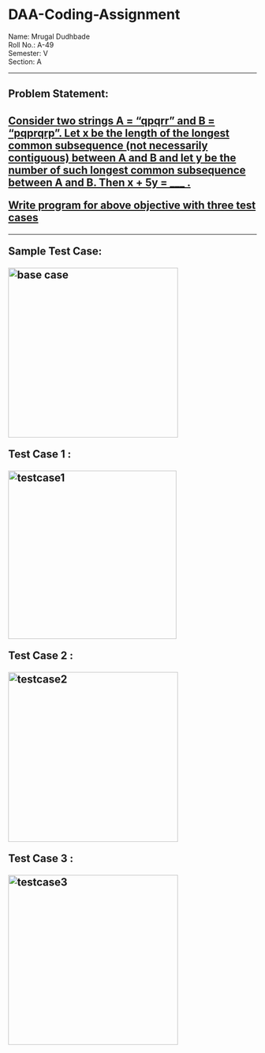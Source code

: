 # DAA-Coding-Assignment

Name: Mrugal Dudhbade <br>
Roll No.: A-49 <br>
Semester: V <br>
Section: A <br>
<hr>

<h2>Problem Statement: <h2>

<u>Consider two strings A = “qpqrr” and B = “pqprqrp”. Let x be the length of the longest common
subsequence (not necessarily contiguous) between A and B and let y be the number of such longest
common subsequence between A and B. 
Then x + 5y = ___ .<br> 
  
Write program for above objective with three test cases</u>
<hr>
  
Sample Test Case:
<br>
  
  <img width="344" alt="base case" src="https://user-images.githubusercontent.com/87267396/203835920-1c9643a9-44bc-42e1-b236-d3f9c5d61ffb.png">
  
<br>
  

Test Case 1 :
<br>
  
  <img width="341" alt="testcase1" src="https://user-images.githubusercontent.com/87267396/203836107-c9051307-de96-42da-b27a-a03e4b5279c8.png">

<br>
  

Test Case 2 :
<br>
  
  <img width="344" alt="testcase2" src="https://user-images.githubusercontent.com/87267396/203836159-7a445567-59b9-4c15-9b5c-b05f33389aec.png">

<br>
  

Test Case 3 :
<br>
  
  <img width="344" alt="testcase3" src="https://user-images.githubusercontent.com/87267396/203836180-1134da32-b97f-4d88-99f5-342a9dc38cfd.png">

<br>
